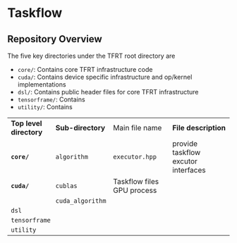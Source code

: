 # Taskflow

## Repository Overview

The five key directories under the TFRT root directory are

*   `core/`: Contains core TFRT infrastructure code
*   `cuda/`: Contains device specific infrastructure and op/kernel
    implementations
*   `dsl/`: Contains public header files for core TFRT infrastructure
*   `tensorframe/`: Contains
*   `utility/`: Contains

<table>

  <tr>
   <td><strong>Top level directory</strong>
   </td>
   <td><strong>Sub-directory</strong>
   </td>
   <td>Main file name</td>
   <td><strong>File description</strong>
   </td>
  </tr>

  <tr>
   <td ><strong><code>core/</code></strong>
   </td>
   <td><code>algorithm</code></td>

   <td><code>executor.hpp</code></td>
   <td>provide taskflow excutor interfaces</td>

  </tr>

  <tr>
   <td ><strong><code>cuda/</code></strong>
   </td>
   <td>
   <code>cublas</code>
   </td>
   <td>Taskflow files GPU process
   </td>
  </tr>

  <tr>
  <td> </td><td><code>cuda_algorithm</code></td>
  <td></td>
  </tr>
   
   <tr>
   <td colspan=2><code>dsl</code></td>
   <td></td>
   </tr>

   <tr>
   <td colspan=2><code>tensorframe</code></td>
   <td></td>
   </tr>

  <tr>
   <td colspan=2><code>utility</code></td>
   <td></td>
   </tr> 
</table>